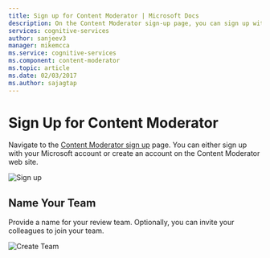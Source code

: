 ```yaml
---
title: Sign up for Content Moderator | Microsoft Docs
description: On the Content Moderator sign-up page, you can sign up with a Microsoft account or create an account on the Content Moderator web site.
services: cognitive-services
author: sanjeev3
manager: mikemcca
ms.service: cognitive-services
ms.component: content-moderator
ms.topic: article
ms.date: 02/03/2017
ms.author: sajagtap
---
```


# Sign Up for Content Moderator #
Navigate to the [Content Moderator sign up](http://contentmoderator.cognitive.microsoft.com/Account/Signup) page. You can either sign up with your Microsoft account or create an account on the Content Moderator web site.

![Sign up](images/0-signup-1.PNG)

## Name Your Team ##
Provide a name for your review team. Optionally, you can invite your colleagues to join your team.

![Create Team](images/1-Team-Name.PNG)
